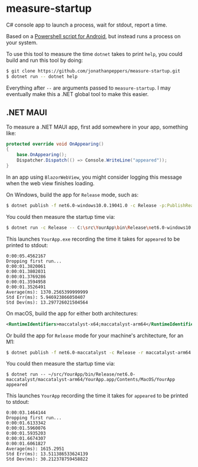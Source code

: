 # measure-startup

C# console app to launch a process, wait for stdout, report a time.

Based on a [Powershell script for Android][android], but instead runs
a process on your system.

To use this tool to measure the time `dotnet` takes to print `help`,
you could build and run this tool by doing:

```bash
$ git clone https://github.com/jonathanpeppers/measure-startup.git
$ dotnet run -- dotnet help
```

Everything after `--` are arguments passed to `measure-startup`.
I may eventually make this a .NET global tool to make this easier.

## .NET MAUI

To measure a .NET MAUI app, first add somewhere in your app, something
like:

```csharp
protected override void OnAppearing()
{
    base.OnAppearing();
    Dispatcher.Dispatch(() => Console.WriteLine("appeared"));
}
```

In an app using `BlazorWebView`, you might consider logging this message
when the web view finishes loading.

On Windows, build the app for `Release` mode, such as:

```bash
$ dotnet publish -f net6.0-windows10.0.19041.0 -c Release -p:PublishReadyToRun=true
```

You could then measure the startup time via:

```bash
$ dotnet run -c Release -- C:\src\YourApp\bin\Release\net6.0-windows10.0.19041.0\win10-x64\publish\YourApp.exe appeared
```

This launches `YourApp.exe` recording the time it takes for `appeared`
to be printed to stdout:

```
0:00:05.4562167
Dropping first run...
0:00:01.3820061
0:00:01.3802031
0:00:01.3769286
0:00:01.3594958
0:00:01.3526491
Average(ms): 1370.2565399999999
Std Err(ms): 5.946923866050407
Std Dev(ms): 13.297726021504564
```

On macOS, build the app for either both architectures:

```xml
<RuntimeIdentifiers>maccatalyst-x64;maccatalyst-arm64</RuntimeIdentifiers>
```

Or build the app for `Release` mode for your machine's architecture, for an M1:

```bash
$ dotnet publish -f net6.0-maccatalyst -c Release -r maccatalyst-arm64
```

You could then measure the startup time via:

```dotnetcli
$ dotnet run -- ~/src/YourApp/bin/Release/net6.0-maccatalyst/maccatalyst-arm64/YourApp.app/Contents/MacOS/YourApp appeared 
```

This launches `YourApp` recording the time it takes for `appeared`
to be printed to stdout:

```dotnetcli
0:00:03.1464144
Dropping first run...
0:00:01.6133342
0:00:01.5960076
0:00:01.5935203
0:00:01.6674307
0:00:01.6061827
Average(ms): 1615.2951
Std Err(ms): 13.511386533624139
Std Dev(ms): 30.212378759458822
```

[android]: https://github.com/jonathanpeppers/maui-profiling/blob/main/scripts/profile.ps1
